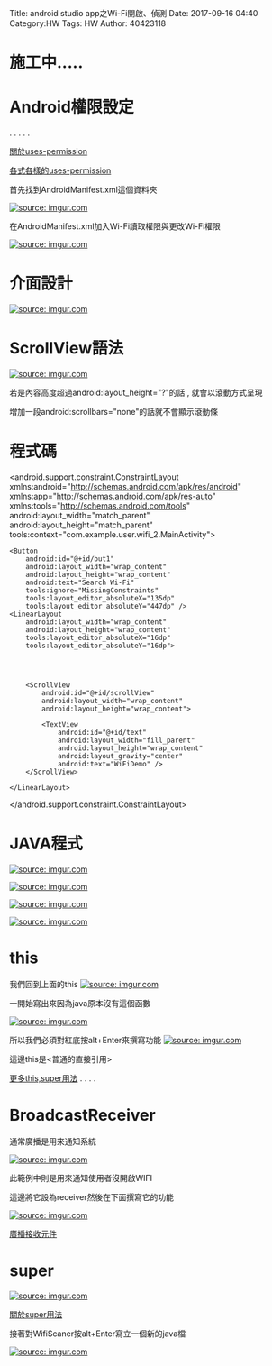 Title: android studio app之Wi-Fi開啟、偵測
Date: 2017-09-16 04:40
Category:HW
Tags: HW
Author: 40423118


施工中.....
===
<!-- PELICAN_END_SUMMARY -->




Android權限設定
===
.
.
.
.
.



<a href="https://developer.android.com/guide/topics/manifest/uses-permission-element.html">關於uses-permission</a>

<a href="http://joeshua.pixnet.net/blog/post/37037485-android-%E6%AC%8A%E9%99%90%E8%A8%AD%E5%AE%9A">各式各樣的uses-permission</a>



首先找到AndroidManifest.xml這個資料夾


<a href="https://imgur.com/pI7i9xG"><img src="https://i.imgur.com/pI7i9xG.png" title="source: imgur.com" /></a>

在AndroidManifest.xml加入Wi-Fi讀取權限與更改Wi-Fi權限


<a href="https://imgur.com/oJ7cheI"><img src="https://i.imgur.com/oJ7cheI.png" title="source: imgur.com" /></a>



介面設計
===


<a href="https://imgur.com/Nu10f7Q"><img src="https://i.imgur.com/Nu10f7Q.png" title="source: imgur.com" /></a>


ScrollView語法
===

<a href="https://imgur.com/ZqU1pJc"><img src="https://i.imgur.com/ZqU1pJc.png" title="source: imgur.com" /></a>


若是內容高度超過android:layout_height="?"的話 , 就會以滾動方式呈現

增加一段android:scrollbars="none"的話就不會顯示滾動條






程式碼
===





<?xml version="1.0" encoding="utf-8"?>
<android.support.constraint.ConstraintLayout xmlns:android="http://schemas.android.com/apk/res/android"
    xmlns:app="http://schemas.android.com/apk/res-auto"
    xmlns:tools="http://schemas.android.com/tools"
    android:layout_width="match_parent"
    android:layout_height="match_parent"
    tools:context="com.example.user.wifi_2.MainActivity">


    <Button
        android:id="@+id/but1"
        android:layout_width="wrap_content"
        android:layout_height="wrap_content"
        android:text="Search Wi-Fi"
        tools:ignore="MissingConstraints"
        tools:layout_editor_absoluteX="135dp"
        tools:layout_editor_absoluteY="447dp" />
    <LinearLayout
        android:layout_width="wrap_content"
        android:layout_height="wrap_content"
        tools:layout_editor_absoluteX="16dp"
        tools:layout_editor_absoluteY="16dp">




        <ScrollView
            android:id="@+id/scrollView"
            android:layout_width="wrap_content"
            android:layout_height="wrap_content">

            <TextView
                android:id="@+id/text"
                android:layout_width="fill_parent"
                android:layout_height="wrap_content"
                android:layout_gravity="center"
                android:text="WiFiDemo" />
        </ScrollView>

    </LinearLayout>


</android.support.constraint.ConstraintLayout>






JAVA程式
===

<a href="https://imgur.com/tIsHRIs"><img src="https://i.imgur.com/tIsHRIs.png" title="source: imgur.com" /></a>


<a href="https://imgur.com/OiuHaGQ"><img src="https://i.imgur.com/OiuHaGQ.png" title="source: imgur.com" /></a>


<a href="https://imgur.com/k1RhcWS"><img src="https://i.imgur.com/k1RhcWS.png" title="source: imgur.com" /></a>

<a href="https://imgur.com/7TdzyqG"><img src="https://i.imgur.com/7TdzyqG.png" title="source: imgur.com" /></a>


this
===
我們回到上面的this
<a href="https://imgur.com/9vB1YiT"><img src="https://i.imgur.com/9vB1YiT.png" title="source: imgur.com" /></a>


一開始寫出來因為java原本沒有這個函數



<a href="https://imgur.com/szOD8rf"><img src="https://i.imgur.com/szOD8rf.png" title="source: imgur.com" /></a>


所以我們必須對紅底按alt+Enter來撰寫功能
<a href="https://imgur.com/TX7eBOY"><img src="https://i.imgur.com/TX7eBOY.png" title="source: imgur.com" /></a>


這邊this是<普通的直接引用>

<a href="http://www.cnblogs.com/hasse/p/5023392.html">更多this,super用法</a>
.
.
.
.



BroadcastReceiver
===

通常廣播是用來通知系統



<a href="https://imgur.com/YkT68eK"><img src="https://i.imgur.com/YkT68eK.png" title="source: imgur.com" /></a>

此範例中則是用來通知使用者沒開啟WIFI


這邊將它設為receiver然後在下面撰寫它的功能

<a href="https://imgur.com/RMNMjXU"><img src="https://i.imgur.com/RMNMjXU.png" title="source: imgur.com" /></a>


<a href="http://www.codedata.com.tw/mobile/android-tutorial-the-5th-class-1-broadcastreceiver-alarmmanager/">廣播接收元件</a>



super
===

<a href="https://imgur.com/e19s7Zu"><img src="https://i.imgur.com/e19s7Zu.png" title="source: imgur.com" /></a>


<a href="http://charleslin74.pixnet.net/blog/post/434409800-%5Bjava%5D-super%E7%9A%84%E7%94%A8%E6%B3%95">關於super用法</a>








接著對WifiScaner按alt+Enter寫立一個新的java檔

<a href="https://imgur.com/VdNjtEd"><img src="https://i.imgur.com/VdNjtEd.png" title="source: imgur.com" /></a>

























































































   














      


























